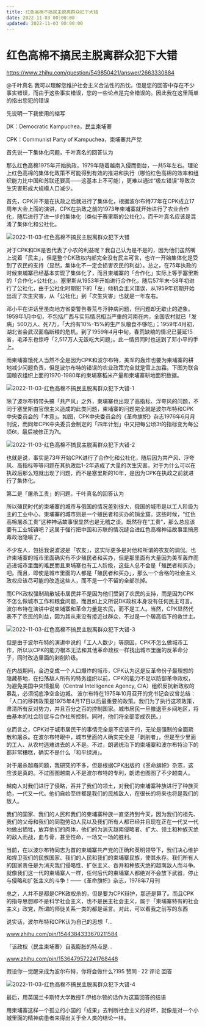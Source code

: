 ```yaml
---
title: 红色高棉不搞民主脱离群众犯下大错
date: 2022-11-03 00:00:00
updated: 2022-11-03 00:00:00
---
```


# 红色高棉不搞民主脱离群众犯下大错

https://www.zhihu.com/question/549850421/answer/2663330884

@千叶真名 我可以理解您维护社会主义合法性的热忱，但是您的回答中存在不少事实错误，而由于这些事实错误，您的一些论点是完全错误的。因此我在这里简单的指出您犯的错误

先说明一下我使用的缩写

DK：Democratic Kampuchea，民主柬埔寨

CPK：Communist Party of Kampuchea，柬埔寨共产党

首先说一下集体化问题，千叶真名的回答认为

那么红色高棉1975年开始执政，1979年随着越南入侵而倒台，一共5年左右。理论上红色高棉的集体化政策不可能得到有效的推进和执行（哪怕红色高棉的效率和组织能力比中国和苏联还要高——这基本上不可能），更难以通过“极左错误”导致次生灾害形成大规模人口减少。

首先，CPK并不是在执政之后就进行了集体化，根据波尔布特77年在CPK成立17周年大会上面的演讲，CPK在执政之前的1973年柬埔寨就开始进行了农业合作化，随后进行了进一步的集体化（类似于赛里斯的公社化）。而千叶真名应该是混淆了集体化和公社化。

![2022-11-03-红色高棉不搞民主脱离群众犯下大错](assets/2022-11-03-红色高棉不搞民主脱离群众犯下大错.jpeg)

对于CPK和DK是否代表了小农的利益呢？我自己认为是不是的，因为他们虽然嘴上说着「民主」，但是整个DK政权内部完全没有民主可言，也许一开始集体化是受到了农民的支持（显然，集体化不一定会损害农民的利益）。总之，在75年执政的时候柬埔寨已经基本实现了集体化了，而且柬埔寨的「合作化」实际上等于塞里斯的「合作化+公社化」。塞里斯从1953年开始进行合作化，随后57年末-58年初进行了公社化，由于公社化时期犯下的「左」倾机会主义错误，从1959年初期开始出现了次生灾害，从「公社化」到「次生灾害」也就是一年左右。

邓小平在讲话里虽向地方省委警告春荒与浮肿病问题，但问题却无歇止的迹象。1959年1月中旬，不包括广西与实际情况相当严重的河南在内，全国农村就已「发病」500万人、死7万，「大约有10%-15%的生产队粮食不够吃」；1959年4月初，湖北省会武汉面临断粮的危机。到了1959年4月中旬，春荒缺粮的情况已蔓延15省，毛泽东也惊呼「2,517万人无饭吃大问题」。此一情资同时也送到了邓小平的手上。

而柬埔寨饿死人当然不全是因为CPK和波尔布特，美军的轰炸也要为柬埔寨的耕地减少问题负责，但是波尔布特的错误的农业政策完全就是雪上加霜。下图为联合国粮农组织上面的1970-1980年的柬埔寨稻米产量和柬埔寨耕地面积数据。

![2022-11-03-红色高棉不搞民主脱离群众犯下大错-1](assets/2022-11-03-红色高棉不搞民主脱离群众犯下大错-1.jpeg)

除了波尔布特带头搞「共产风」之外，柬埔寨也出现了高指标、浮夸风的问题，不同于塞里斯由官僚主义造成的此类问题，柬埔寨的问题完全就是波尔布特和CPK中央委员会的「本意」。如图，CPK中央委员会的《革命旗帜》杂志1976年6月月刊说，而同年CPK中央委员会制定的「四年计划」中又把每公顷3t的指标变为每公顷6t，最后被修正为7t。

![2022-11-03-红色高棉不搞民主脱离群众犯下大错-2](assets/2022-11-03-红色高棉不搞民主脱离群众犯下大错-2.jpeg)

也就是说，事实是73年开始CPK进行了合作化和公社化，随后因为共产风、浮夸风、高指标等等问题在其执政后1-2年造成了大量的次生灾害。对于为什么可以在执政后那么短就出现了问题，而不是塞里斯的10年，是因为CPK在执政之前就进行了集体化。

第二是「屠杀工贵」的问题，千叶真名的回答认为

所以殖民时代的柬埔寨的城市与俄国的情况差别很大，俄国的城市是以工人阶级为主的工业中心，柬埔寨的城市则是一个殖民者和买办的销金窟。这些时候，“红色高棉屠杀工贵”这种神话故事很显然也是无稽之谈。既然存在“工贵”，那么总应该要有工业城镇吧？这属于强行把中国和苏联的情况缝合进红色高棉神话故事里搞恶毒政治隐喻了。

不少左人，包括我说波波是「农友」，这实际更多是对他和所谓的农友的调侃。也许柬埔寨的城市里面确实有不少殖民者和买办，但是那里面有大量因为美军轰炸而逃进城市里面的难民而且柬埔寨也有工人阶级，这些人总不会是「殖民者和买办」吧。而且，即使是城市里面的人都是「殖民者和买办」，那么一个合格的社会主义政权应该尽可能的改造这些人，而不是一个不留的全部杀掉。

而CPK政权强制疏散城市居民并不是因为他们受到了农民的支持，而是因为CPK不怎么做城市工作和粮食问题，而且如上文所说DK政权本身没有任何民主可言。波尔布特在演讲中说柬埔寨和革命力量是农民，而不是工人。当然，CPK显然代表不了农民的利益，因为其从来没有接近过群众，不过是一个居高临下的救世主。

![2022-11-03-红色高棉不搞民主脱离群众犯下大错-3](assets/2022-11-03-红色高棉不搞民主脱离群众犯下大错-3.jpeg)

但是由于波尔布特的演讲中说的「工人人数少」等原因，CPK不怎么做城市工作，所以以CPK的能力根本无法和其他革命政权一样找出城市里面的反革命分子，同时改造里面的剥削阶级。

在内战期间，金边变成一个人口爆炸的城市，CPK认为这是反革命份子最理想的隐藏基地，在扫荡敌人所有的特务组织以前，CPK的能力不足以防御革命政权，为避免美国中央情报局（Central Intelligence Agency, CIA）组织反抗新政权的暴乱，必须彻底净空金边城。 波尔布特在1975年10月召开的党书记会议曾总结：「人口的移转政策是1975年4月17日以后最重要的政策。我们为了执行这项政策，肃清所有反对势力，并且百分之百的控制国家。城市居民一旦撤退至乡间地区，将由基本的社会阶层与合作社所控制，同时，他们将全部变成农民。」

总而言之，CPK对于城市居民干的事情完全是不应该干的，无论是强制的全面疏散和屠杀。在波尔布特眼中，城市里面的人确实完全是「剥削者」，但是至少里面的工人、从农村逃难进去的人不是。不过，朗诺统治下的柬埔寨和波尔布特治下的都非常糟糕，确实不是什么「和平绿洲」。

对于屠杀越裔问题，我研究的不多，但是根据CPK出版的《革命旗帜》杂志，这应该是真的。不过图图越南人不是波尔布特的专利，朗诺也图图了不少越南人。

越南人对我们进行了侵略，吞并了我们的领土，对我们的柬埔寨种族进行了种族灭绝，一代又一代。他们自始至终都是我们的民族敌人，在很长的将来也将是我们的敌人。

我们的国家、我们的人民和我们的柬埔寨种族一直坚持到今天，因为我们的祖先、我们的父母和我们的同胞劳动人民以及我们所有人都已经并且现在正在一代又一代地做出牺牲，放弃他们的肉体，他们的为消灭越南侵略者、扩大、领土和种族灭绝的敌人而战，血与骨，甚至性命，一场又一场的胜利。

当前，在以波尔布特同志为首的柬埔寨共产党的正确和英明领导下，我们决心维护和捍卫我们的民族国家、我们的人民和我们的柬埔寨民族，使其永存。我们所有人的国家责任是为消灭我们侵略性、扩张主义、吞并和种族灭绝的越南敌人而斗争。就像我们这一代的柬埔寨人一样，任何后代的柬埔寨人都绝对不会放下武器，停止与侵略和扩张主义的斗争！――《革命旗帜》杂志，1978年7月刊

总之，人并不是都是CPK政权杀的，但是要为CPK辩护，那还是算了。而且CPK的指导思想即不是科学社会主义，也不是民主社会主义，属于「柬埔寨特有的社会主义」政党，所谓的师徒关系一类的都是谣言。对此，可以看我之前写的东西

说实话，波尔布特和CPK认为自己的思想「…

www.zhihu.com/pin/1544384333670211584

「该政权（民主柬埔寨）自我膨胀的特点是…

www.zhihu.com/pin/1536479572241768448

假设你一觉醒来成为波尔布特，你将会做什么?195 赞同 · 22 评论 回答

![2022-11-03-红色高棉不搞民主脱离群众犯下大错-4](assets/2022-11-03-红色高棉不搞民主脱离群众犯下大错-4.jpeg)

最后，用英国兰卡斯特大学教授T.伊格尔顿的话作为这篇回答的结语

用柬埔寨这样一个孤立的小国的「成果」去判断社会主义的好坏，就像是对一个小城里面的精神病患者来得出关于全人类的结论一样。

